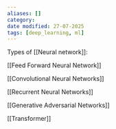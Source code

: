 ```yaml
---
aliases: []
category:
date modified: 27-07-2025
tags: [deep_learning, ml]
---
```



Types of [[Neural network]]:

[[Feed Forward Neural Network]]

[[Convolutional Neural Networks]]

[[Recurrent Neural Networks]]

[[Generative Adversarial Networks]]

[[Transformer]]
